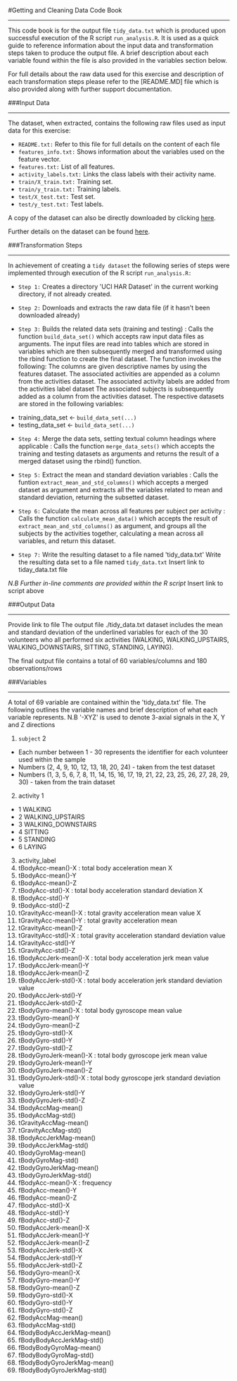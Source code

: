 #Getting and Cleaning Data Code Book
***
This code book is for the output file `tidy_data.txt` which is produced upon successful execution of the R script `run_analysis.R`. It is used as a quick guide to reference information about the input data and transformation steps taken to produce the output file. A brief description about each variable found within the file is also provided in the variables section below.

For full details about the raw data used for this exercise and description of each transformation steps please refer to the [README.MD] file which is also provided along with further support documentation.



###Input Data
***
The dataset, when extracted, contains the following raw files used as input data for this exercise:

* `README.txt:` Refer to this file for full details on the content of each file
* `features_info.txt:` Shows information about the variables used on the feature vector.
* `features.txt:` List of all features.
* `activity_labels.txt:` Links the class labels with their activity name.
* `train/X_train.txt:` Training set.
* `train/y_train.txt:` Training labels.
* `test/X_test.txt:` Test set.
* `test/y_test.txt:` Test labels.

A copy of the dataset can also be directly downloaded by clicking [here](https://d396qusza40orc.cloudfront.net/getdata%2Fprojectfiles%2FUCI%20HAR%20Dataset.zip).

Further details on the dataset can be found [here](http://archive.ics.uci.edu/ml/datasets/Human+Activity+Recognition+Using+Smartphones).



###Transformation Steps
***
In achievement of creating a `tidy dataset` the following series of steps were implemented through execution of the R script `run_analysis.R:`

* `Step 1:` Creates a directory 'UCI HAR Dataset' in the current working directory, if not already created.

* `Step 2:` Downloads and extracts the raw data file (if it hasn't been downloaded already)

* `Step 3:` Builds the related data sets (training and testing) :
Calls the function `build_data_set()` which accepts raw input data files as arguments. The input files are read  into tables which are stored in variables which are then subsequently merged and transformed using the rbind function to create the final dataset. The function invokes the following:
The columns are given descriptive names by using the features dataset.
The associated activities are appended as a column from the activities dataset.
The associated activity labels are added from the activities label dataset
The associated subjects is subsequently added as a column from the activities dataset. The respective datasets are stored in the following variables:

 + training_data_set <- `build_data_set(...)`
 + testing_data_set <- `build_data_set(...)`



* `Step 4:` Merge the data sets, setting textual column headings where applicable :
Calls the function `merge_data_sets()` which accepts the training and testing datasets as arguments and returns the result of a merged dataset using the rbind() function.

* `Step 5:` Extract the mean and standard deviation variables :
Calls the funtion `extract_mean_and_std_columns()` which accepts a merged dataset as argument and extracts all the variables related to mean and standard deviation, returning the subsetted dataset.

* `Step 6:` Calculate the mean across all features per subject per activity :
Calls the function `calculate_mean_data()` which accepts the result of `extract_mean_and_std_columns()` as argument, and groups all the subjects by the activities together, calculating a mean across all variables, and return this dataset.

* `Step 7:` Write the resulting dataset to a file named 'tidy_data.txt'
Write the resulting data set to a file named `tidy_data.txt`
Insert link to tiday_data.txt file


*N.B Further in-line comments are provided within the R script*
Insert link to script above



###Output Data
***
Provide link to file
The output file ./tidy_data.txt dataset includes the mean and standard deviation of the underlined variables for each  of the 30 volunteers who all performed six activities (WALKING, WALKING_UPSTAIRS, WALKING_DOWNSTAIRS, SITTING, STANDING, LAYING).

The final output file contains a total of 60 variables/columns and 180 observations/rows



###Variables
***
A total of 69 variable are contained within the 'tidy_data.txt' file. The following outlines the variable names and brief description of what each variable represents.
N.B '-XYZ' is used to denote 3-axial signals in the X, Y and Z directions

1. `subject` 2
 + Each number between 1 - 30 represents the identifier for each volunteer used within the sample
  + Numbers (2, 4, 9, 10, 12, 13, 18, 20, 24) - taken from the test dataset
  + Numbers (1, 3, 5, 6, 7, 8, 11, 14, 15, 16, 17, 19, 21, 22, 23, 25, 26, 27, 28, 29, 30) - taken from the train dataset
2. activity 1
 + 1 WALKING
 + 2 WALKING_UPSTAIRS
 + 3 WALKING_DOWNSTAIRS
 + 4 SITTING
 + 5 STANDING
 + 6 LAYING
3. activity_label
4. tBodyAcc-mean()-X : total body acceleration mean X
5. tBodyAcc-mean()-Y
6. tBodyAcc-mean()-Z
7. tBodyAcc-std()-X : total body acceleration standard deviation X
8. tBodyAcc-std()-Y
9. tBodyAcc-std()-Z
10. tGravityAcc-mean()-X : total gravity acceleration mean value X
11. tGravityAcc-mean()-Y : total gravity acceleration mean
12. tGravityAcc-mean()-Z
13. tGravityAcc-std()-X : total gravity acceleration standard deviation value 
14. tGravityAcc-std()-Y
15. tGravityAcc-std()-Z
16. tBodyAccJerk-mean()-X : total body acceleration jerk mean value
17. tBodyAccJerk-mean()-Y
18. tBodyAccJerk-mean()-Z
19. tBodyAccJerk-std()-X : total body acceleration jerk standard deviation value
20. tBodyAccJerk-std()-Y
21. tBodyAccJerk-std()-Z
22. tBodyGyro-mean()-X : total body gyroscope mean value
23. tBodyGyro-mean()-Y
24. tBodyGyro-mean()-Z
25. tBodyGyro-std()-X
26. tBodyGyro-std()-Y
27. tBodyGyro-std()-Z
28. tBodyGyroJerk-mean()-X : total body gyroscope jerk mean value
29. tBodyGyroJerk-mean()-Y
30. tBodyGyroJerk-mean()-Z
31. tBodyGyroJerk-std()-X : total body gyroscope jerk standard deviation value
32. tBodyGyroJerk-std()-Y
33. tBodyGyroJerk-std()-Z
34. tBodyAccMag-mean() 
35. tBodyAccMag-std()
36. tGravityAccMag-mean()
37. tGravityAccMag-std()
38. tBodyAccJerkMag-mean()
39. tBodyAccJerkMag-std()
40. tBodyGyroMag-mean()
41. tBodyGyroMag-std()
42. tBodyGyroJerkMag-mean()
43. tBodyGyroJerkMag-std()
44. fBodyAcc-mean()-X : frequency 
45. fBodyAcc-mean()-Y
46. fBodyAcc-mean()-Z
47. fBodyAcc-std()-X
48. fBodyAcc-std()-Y
49. fBodyAcc-std()-Z
50. fBodyAccJerk-mean()-X
51. fBodyAccJerk-mean()-Y
52. fBodyAccJerk-mean()-Z
53. fBodyAccJerk-std()-X
54. fBodyAccJerk-std()-Y
55. fBodyAccJerk-std()-Z
56. fBodyGyro-mean()-X
57. fBodyGyro-mean()-Y
58. fBodyGyro-mean()-Z
59. fBodyGyro-std()-X
60. fBodyGyro-std()-Y
61. fBodyGyro-std()-Z
62. fBodyAccMag-mean()
63. fBodyAccMag-std()
64. fBodyBodyAccJerkMag-mean()
65. fBodyBodyAccJerkMag-std()
66. fBodyBodyGyroMag-mean()
67. fBodyBodyGyroMag-std()
68. fBodyBodyGyroJerkMag-mean()
69. fBodyBodyGyroJerkMag-std()
